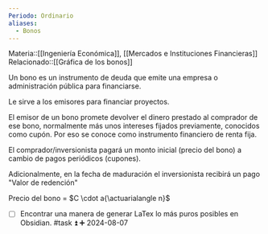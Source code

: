 ```yaml
---
Periodo: Ordinario
aliases:
  - Bonos
---
```


Materia::[[Ingeniería Económica]], [[Mercados e Instituciones Financieras]]
Relacionado::[[Gráfica de los bonos]]

Un bono es un instrumento de deuda que emite una empresa o administración pública para financiarse. 

Le sirve a los emisores para financiar proyectos. 

El emisor de un bono promete devolver el dinero prestado al comprador de ese bono, normalmente más unos intereses fijados previamente, conocidos como cupón. Por eso se conoce como instrumento financiero de renta fija. 

El comprador/inversionista pagará un monto inicial (precio del bono) a cambio de pagos periódicos (cupones). 

Adicionalmente, en la fecha de maduración el inversionista recibirá un pago "Valor de redención" 

Precio del bono = $C \cdot a{\actuarialangle n}$

- [ ] Encontrar una manera de generar LaTex lo más puros posibles en Obsidian. #task ⏫ ➕ 2024-08-07 

